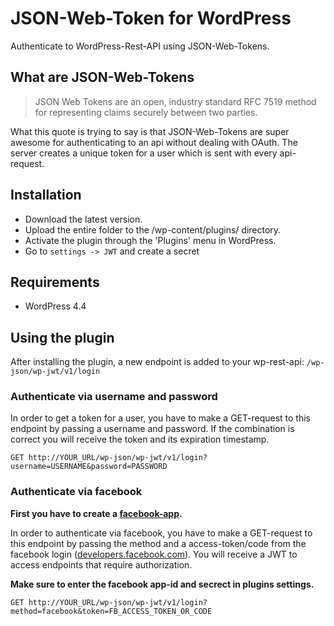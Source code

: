 # JSON-Web-Token for WordPress

Authenticate to WordPress-Rest-API using JSON-Web-Tokens.


## What are JSON-Web-Tokens

> JSON Web Tokens are an open, industry standard RFC 7519 method for representing claims securely between two parties.

What this quote is trying to say is that JSON-Web-Tokens are super awesome for authenticating to an api
without dealing with OAuth. The server creates a unique token for a user which is sent with every api-request.


## Installation

* Download the latest version.
* Upload the entire folder to the /wp-content/plugins/ directory.
* Activate the plugin through the 'Plugins' menu in WordPress.
* Go to `settings -> JWT` and create a secret


## Requirements

* WordPress 4.4


## Using the plugin

After installing the plugin, a new endpoint is added to your wp-rest-api: `/wp-json/wp-jwt/v1/login`


### Authenticate via username and password

In order to get a token for a user, you have to make a GET-request to this endpoint by passing a username and password. If the combination is correct you will receive the token and its expiration timestamp.

```
GET http://YOUR_URL/wp-json/wp-jwt/v1/login?username=USERNAME&password=PASSWORD
```

### Authenticate via facebook

**First you have to create a [facebook-app](https://developers.facebook.com/docs/apps/register).**

In order to authenticate via facebook, you have to make a GET-request to this endpoint by passing the method and a access-token/code from the facebook login ([developers.facebook.com](https://developers.facebook.com/docs/facebook-login/access-tokens)).
You will receive a JWT to access endpoints that require authorization.

**Make sure to enter the facebook app-id and secrect in plugins settings.**

```
GET http://YOUR_URL/wp-json/wp-jwt/v1/login?method=facebook&token=FB_ACCESS_TOKEN_OR_CODE
```
